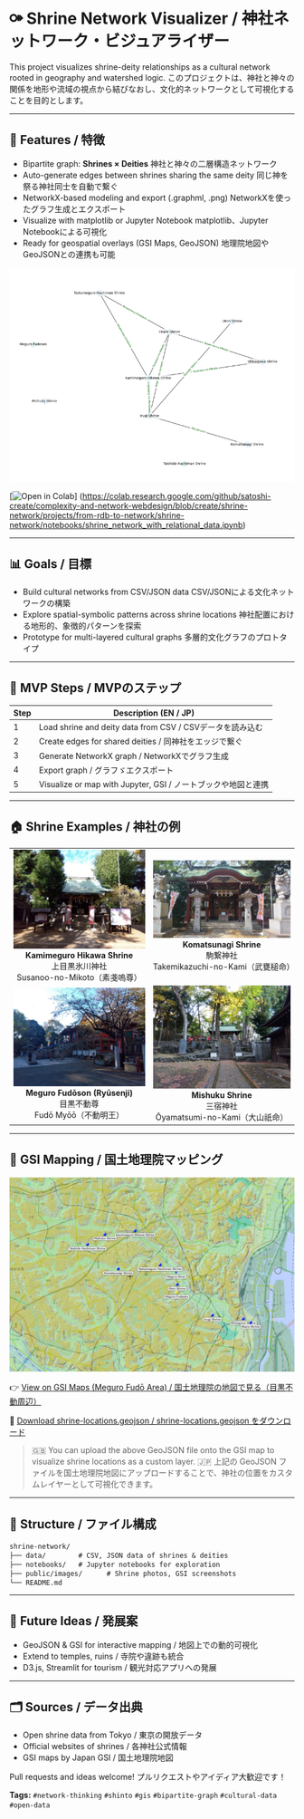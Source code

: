 # ⚩ Shrine Network Visualizer / 神社ネットワーク・ビジュアライザー

This project visualizes shrine-deity relationships as a cultural network rooted in geography and watershed logic.
このプロジェクトは、神社と神々の関係を地形や流域の視点から結びなおし、文化的ネットワークとして可視化することを目的とします。

---

## 🧪 Features / 特徴

- Bipartite graph: **Shrines × Deities**
  神社と神々の二層構造ネットワーク
- Auto-generate edges between shrines sharing the same deity
  同じ神を祭る神社同士を自動で繋ぐ
- NetworkX-based modeling and export (.graphml, .png)
  NetworkXを使ったグラフ生成とエクスポート
- Visualize with matplotlib or Jupyter Notebook
  matplotlib、Jupyter Notebookによる可視化
- Ready for geospatial overlays (GSI Maps, GeoJSON)
  地理院地図やGeoJSONとの連携も可能

![Shrine Network](./public/images/shrine_network_demo_with_deity.png)

[![Open in Colab](https://colab.research.google.com/assets/colab-badge.svg)]
(https://colab.research.google.com/github/satoshi-create/complexity-and-network-webdesign/blob/create/shrine-network/projects/from-rdb-to-network/shrine-network/notebooks/shrine_network_with_relational_data.ipynb)


---

## 📊 Goals / 目標

- Build cultural networks from CSV/JSON data
  CSV/JSONによる文化ネットワークの構築
- Explore spatial-symbolic patterns across shrine locations
  神社配置における地形的、象徴的パターンを探索
- Prototype for multi-layered cultural graphs
  多層的文化グラフのプロトタイプ

---

## 🚀 MVP Steps / MVPのステップ

| Step | Description (EN / JP) |
|------|------------------------|
| 1 | Load shrine and deity data from CSV / CSVデータを読み込む |
| 2 | Create edges for shared deities / 同神社をエッジで繋ぐ |
| 3 | Generate NetworkX graph / NetworkXでグラフ生成 |
| 4 | Export graph / グラフゞエクスポート |
| 5 | Visualize or map with Jupyter, GSI / ノートブックや地図と連携 |

---

## 🏠 Shrine Examples / 神社の例
<div align="center">
<table>
  <tr>
    <td align="center">
      <img src="./public/images/kamimeguro-hikawa-shrine/kamimeguro-hikawa-shrine_8.jpg" width="400"><br/>
      <strong>Kamimeguro Hikawa Shrine</strong><br/>
      上目黒氷川神社<br/>
      Susanoo-no-Mikoto（素戔嗚尊）
    </td>
    <td align="center">
      <img src="./public/images/komatsunagi-shrine/komatsunagi-shrine_7.jpg" width="400"><br/>
      <strong>Komatsunagi Shrine</strong><br/>
      駒繋神社<br/>
      Takemikazuchi-no-Kami（武甕槌命）
    </td>
  </tr>
  <tr>
    <td align="center">
      <img src="./public/images/meguro-fudoson/meguro-fudoson_11.jpg" width="400"><br/>
      <strong>Meguro Fudōson (Ryūsenji)</strong><br/>
      目黒不動尊<br/>
      Fudō Myōō（不動明王）
    </td>
    <td align="center">
      <img src="./public/images/mishuku-shrine/mishuku-shrine_4.jpg" width="400"><br/>
      <strong>Mishuku Shrine</strong><br/>
      三宿神社<br/>
      Ōyamatsumi-no-Kami（大山祇命）
    </td>
  </tr>
</table>
</div>

          
---

## 🗾 GSI Mapping / 国土地理院マッピング

![mapping](./public/images/shrine-locations-mapping.JPG)

👉 [View on GSI Maps (Meguro Fudō Area) / 国土地理院の地図で見る（目黒不動周辺）](https://maps.gsi.go.jp/#14/35.635012/139.685755/&base=std&ls=std%7Canaglyphmap_color%2C0.47%7Cexperimental_landformclassification1%2C0.56&blend=0&disp=111&lcd=experimental_landformclassification1&vs=c1g1j0h0k0l0u0t0z0r0s0m0f0)

📎 [Download shrine-locations.geojson / shrine-locations.geojson をダウンロード](./data/shrine_meguro-river.geojson)

> 🇬🇧 You can upload the above GeoJSON file onto the GSI map to visualize shrine locations as a custom layer.
> 🇯🇵 上記の GeoJSON ファイルを国土地理院地図にアップロードすることで、神社の位置をカスタムレイヤーとして可視化できます。


---

## 📂 Structure / ファイル構成

```
shrine-network/
├── data/        # CSV, JSON data of shrines & deities
├── notebooks/   # Jupyter notebooks for exploration
├── public/images/      # Shrine photos, GSI screenshots
└── README.md
```

---

## 🧠 Future Ideas / 発展案

- GeoJSON & GSI for interactive mapping / 地図上での動的可視化
- Extend to temples, ruins / 寺院や違跡も統合
- D3.js, Streamlit for tourism / 観光対応アプリへの発展

---

## 🗂 Sources / データ出典

- Open shrine data from Tokyo / 東京の開放データ
- Official websites of shrines / 各神社公式情報
- GSI maps by Japan GSI / 国土地理院地図

Pull requests and ideas welcome!  プルリクエストやアイディア大歓迎です！

**Tags:** `#network-thinking` `#shinto` `#gis` `#bipartite-graph` `#cultural-data` `#open-data`

